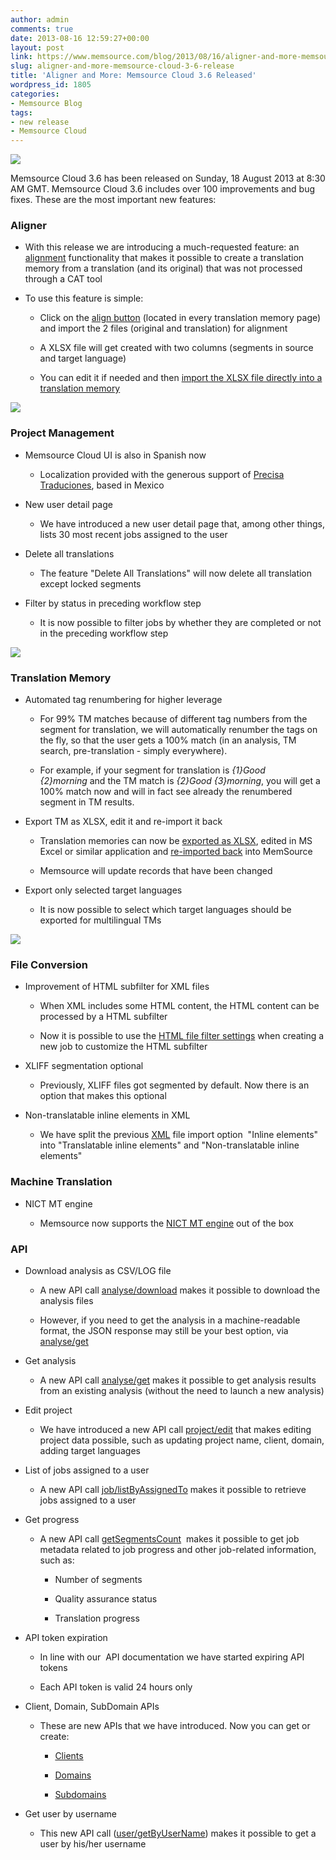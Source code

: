 ```yaml
---
author: admin
comments: true
date: 2013-08-16 12:59:27+00:00
layout: post
link: https://www.memsource.com/blog/2013/08/16/aligner-and-more-memsource-cloud-3-6-release/
slug: aligner-and-more-memsource-cloud-3-6-release
title: 'Aligner and More: Memsource Cloud 3.6 Released'
wordpress_id: 1805
categories:
- Memsource Blog
tags:
- new release
- Memsource Cloud
---
```


[![](/wp-content/uploads/2012/08/MemSource-Cloud-–-medium.png)](http://www.memsource.com/)

Memsource Cloud 3.6 has been released on Sunday, 18 August 2013 at 8:30 AM GMT. Memsource Cloud 3.6 includes over 100 improvements and bug fixes. These are the most important new features:<!-- more -->


### Aligner





	
  * With this release we are introducing a much-requested feature: an [alignment](http://wiki.memsource.com/wiki/MemSource_Cloud_User_Manual#Align) functionality that makes it possible to create a translation memory from a translation (and its original) that was not processed through a CAT tool

	
  * To use this feature is simple:

	
    * Click on the [align button](http://wiki.memsource.com/images/7/72/Align-button.png) (located in every translation memory page) and import the 2 files (original and translation) for alignment

	
    * A XLSX file will get created with two columns (segments in source and target language)

	
    * You can edit it if needed and then [import the XLSX file directly into a translation memory](http://wiki.memsource.com/wiki/MemSource_Cloud_User_Manual#XLS_Import)





[![](/wp-content/uploads/2013/08/align-button-300x264.png)](/wp-content/uploads/2013/08/align-button.png)


### Project Management





	
  * Memsource Cloud UI is also in Spanish now

	
    * Localization provided with the generous support of [Precisa Traduciones](http://www.precisatraducciones.com/en/), based in Mexico




	
  * New user detail page

	
    * We have introduced a new user detail page that, among other things, lists 30 most recent jobs assigned to the user




	
  * Delete all translations

	
    * The feature "Delete All Translations" will now delete all translation except locked segments




	
  * Filter by status in preceding workflow step

	
    * It is now possible to filter jobs by whether they are completed or not in the preceding workflow step





[![](/wp-content/uploads/2013/08/preceding-stepc-300x106.png)](/wp-content/uploads/2013/08/preceding-stepc.png)


### Translation Memory





	
  * Automated tag renumbering for higher leverage

	
    * For 99% TM matches because of different tag numbers from the segment for translation, we will automatically renumber the tags on the fly, so that the user gets a 100% match (in an analysis, TM search, pre-translation - simply everywhere).

	
    * For example, if your segment for translation is _{1}Good {2}morning_ and the TM match is _{2}Good {3}morning_, you will get a 100% match now and will in fact see already the renumbered segment in TM results.




	
  * Export TM as XLSX, edit it and re-import it back

	
    * Translation memories can now be [exported as XLSX](http://wiki.memsource.com/wiki/MemSource_Cloud_User_Manual#Export_XLSX), edited in MS Excel or similar application and [re-imported back](http://wiki.memsource.com/wiki/MemSource_Cloud_User_Manual#XLS_Import_with_IDs) into MemSource

	
    * Memsource will update records that have been changed




	
  * Export only selected target languages

	
    * It is now possible to select which target languages should be exported for multilingual TMs





[![](/wp-content/uploads/2013/08/export-tm1.png)](/wp-content/uploads/2013/08/export-tm1.png)


### File Conversion





	
  * Improvement of HTML subfilter for XML files

	
    * When XML includes some HTML content, the HTML content can be processed by a HTML subfilter

	
    * Now it is possible to use the [HTML file filter settings](http://wiki.memsource.com/wiki/HTML) when creating a new job to customize the HTML subfilter




	
  * XLIFF segmentation optional

	
    * Previously, XLIFF files got segmented by default. Now there is an option that makes this optional




	
  * Non-translatable inline elements in XML

	
    * We have split the previous [XML](http://wiki.memsource.com/wiki/XML) file import option  "Inline elements" into "Translatable inline elements" and "Non-translatable inline elements"







### Machine Translation





	
  * NICT MT engine

	
    * Memsource now supports the [NICT MT engine](http://wiki.memsource.com/wiki/Machine_Translation#NICT) out of the box







### API





	
  * Download analysis as CSV/LOG file

	
    * A new API call [analyse/download](http://wiki.memsource.com/wiki/Analysis_API_v2#Download_Analysis) makes it possible to download the analysis files

	
    * However, if you need to get the analysis in a machine-readable format, the JSON response may still be your best option, via [analyse/get](http://wiki.memsource.com/wiki/Analysis_API_v2#Get_Analysis)




	
  * Get analysis

	
    * A new API call [analyse/get](http://wiki.memsource.com/wiki/Analysis_API_v2#Get_Analysis) makes it possible to get analysis results from an existing analysis (without the need to launch a new analysis)




	
  * Edit project

	
    * We have introduced a new API call [project/edit](http://wiki.memsource.com/wiki/Project_API_v3#Edit_Project) that makes editing project data possible, such as updating project name, client, domain, adding target languages




	
  * List of jobs assigned to a user

	
    * A new API call [job/listByAssignedTo](http://wiki.memsource.com/wiki/Job_API_v3#List_By_User_.28Assigned_To.29) makes it possible to retrieve jobs assigned to a user




	
  * Get progress

	
    * A new API call [getSegmentsCount](http://wiki.memsource.com/wiki/Job_API_v3#Get_Segments_Count_.28.22Get_Progress.22.29)  makes it possible to get job metadata related to job progress and other job-related information, such as:

	
      * Number of segments

	
      * Quality assurance status

	
      * Translation progress







	
  * API token expiration

	
    * In line with our  API documentation we have started expiring API tokens

	
    * Each API token is valid 24 hours only




	
  * Client, Domain, SubDomain APIs

	
    * These are new APIs that we have introduced. Now you can get or create:

	
      * [Clients](http://wiki.memsource.com/wiki/Client_API_v2)

	
      * [Domains](http://wiki.memsource.com/wiki/Domain_API_v2)

	
      * [Subdomains](http://wiki.memsource.com/wiki/SubDomain_API_v2)







	
  * Get user by username

	
    * This new API call ([user/getByUserName](http://wiki.memsource.com/wiki/User_API_v2#Get_By_User_Name)) makes it possible to get a user by his/her username





